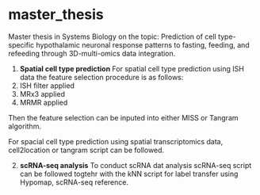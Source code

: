 # master_thesis
Master thesis in Systems Biology on the topic: Prediction of cell type-specific hypothalamic neuronal response patterns to fasting, feeding, and refeeding through 3D-multi-omics data integration.

1. **Spatial cell type prediction**
For spatial cell type prediction using ISH data the feature selection procedure is as follows:
1. ISH filter applied
2. MRx3 applied
3. MRMR applied

Then the feature selection can be inputed into either MISS or Tangram algorithm.

For spacial cell type prediction using spatial transcriptomics data, cell2location or tangram script can be followed.

2. **scRNA-seq analysis**
To conduct scRNA dat analysis scRNA-seq script can be followed togtehr with the kNN script for label transfer using Hypomap, scRNA-seq reference.
